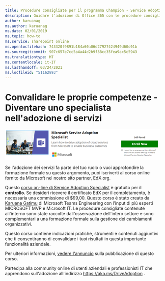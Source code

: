 ```yaml
---
title: Procedure consigliate per il programma Champion - Service Adoption Specialist
description: Guidare l'adozione di Office 365 con le procedure consigliate per il programma Champion
author: karuanag
ms.author: karuanag
ms.date: 02/01/2019
ms.topic: how-to
ms.service: sharepoint online
ms.openlocfilehash: 743320f9891b184a60a06d27927424949d60d01b
ms.sourcegitcommit: 907c657e7cc5a4a44d2b9f38cc35fea9ac5c5943
ms.translationtype: MT
ms.contentlocale: it-IT
ms.lasthandoff: 03/24/2021
ms.locfileid: "51162893"
---
```

# <a name="validate-your-skills---become-a-service-adoption-specialist"></a>Convalidare le proprie competenze - Diventare uno specialista nell'adozione di servizi

![Corso di specialisti per l'adozione di servizi](media/champs_sascourse.png)

Se l'adozione dei servizi fa parte del tuo ruolo o vuoi approfondire la formazione formale su questo argomento, puoi iscriverti al corso online fornito da Microsoft nel nostro sito partner, EdX.org. 

Questo [corso on-line di Service Adoption Specialist](/learn/paths/m365-service-adoption/) è gratuito per il **controllo**.  Se desideri ricevere il certificato EdX per il completamento, è necessaria una commissione di $99,00.  Questo corso è stato creato da [Karuana Gatimu](https://linkedin.com/in/karuanagatimu) di Microsoft Teams Engineering con l'input di più esperti MICROSOFT MVP e Microsoft IT.  Le procedure consigliate contenute all'interno sono state raccolte dall'osservazione dell'intero settore e sono complementari a una formazione formale sulla gestione dei cambiamenti organizzativi.  

Questo corso contiene indicazioni pratiche, strumenti e contenuti aggiuntivi che ti consentiranno di convalidare i tuoi risultati in questa importante funzionalità aziendale.  

Per ulteriori informazioni, [vedere l'annuncio](https://aka.ms/AdoptionCertAnnouncement) sulla pubblicazione di questo corso. 

Partecipa alla community online di utenti aziendali e professionisti IT che apprendono sull'adozione all'indirizzo https://aka.ms/DriveAdoption .